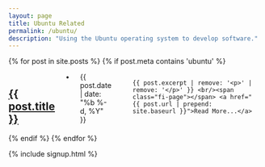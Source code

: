 ```yaml
---
layout: page
title: Ubuntu Related
permalink: /ubuntu/
description: "Using the Ubuntu operating system to develop software."
---
```

{% for post in site.posts %}
{% if post.meta contains 'ubuntu' %}
<div class="row">
<div class="small-12 columns">

<h2>
	<a class="post-link" href="{{ post.url | prepend: site.baseurl }}">{{ post.title }}</a>
</h2>
• <span class="post-meta">{{ post.date | date: "%b %-d, %Y" }}</span>
<p>

	{{ post.excerpt | remove: '<p>' | remove: '</p>' }} <br/><span class="fi-page"></span> <a href="{{ post.url | prepend: site.baseurl }}">Read More...</a>
</p>

</div></div>
{% endif %}
{% endfor %}

{% include signup.html %}